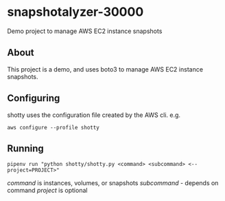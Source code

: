 # snapshotalyzer-30000

Demo project to manage AWS EC2 instance snapshots

## About

This project is a demo, and uses boto3 to manage AWS EC2 instance snapshots.

## Configuring

shotty uses the configuration file created by the AWS cli. e.g.

`aws configure --profile shotty`

## Running

`pipenv run "python shotty/shotty.py <command> <subcommand> <--project=PROJECT>"`

*command* is instances, volumes, or snapshots
*subcommand* - depends on command
*project* is optional